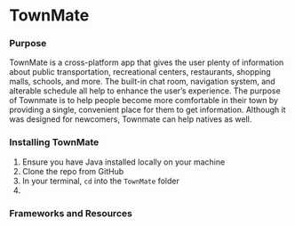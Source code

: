 # TownMate

### Purpose
TownMate is a cross-platform app that gives the user plenty of information about public transportation, recreational centers, restaurants, shopping malls, schools, and more. The built-in chat room, navigation system, and alterable schedule all help to enhance the user’s experience. The purpose of Townmate is to help people become more comfortable in their town by providing a single, convenient place for them to get information. Although it was designed for newcomers, Townmate can help natives as well.

### Installing TownMate
1. Ensure you have Java installed locally on your machine
2. Clone the repo from GitHub
3. In your terminal, `cd` into the `TownMate` folder
4. 
 
### Frameworks and Resources
